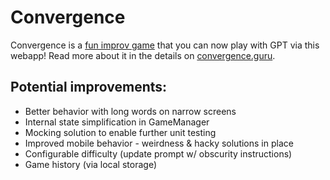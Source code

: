 # Convergence

Convergence is a [fun improv game](https://www.learnimprov.com/convergence/) that you can now play with GPT via this webapp! Read more about it in the details on [convergence.guru](https://convergence.guru).

## Potential improvements:

- Better behavior with long words on narrow screens
- Internal state simplification in GameManager
- Mocking solution to enable further unit testing
- Improved mobile behavior - weirdness & hacky solutions in place
- Configurable difficulty (update prompt w/ obscurity instructions)
- Game history (via local storage)

